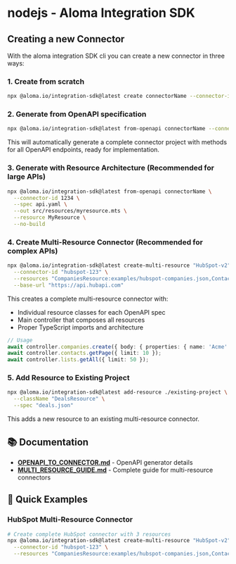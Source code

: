 # nodejs - Aloma Integration SDK

## Creating a new Connector

With the aloma integration SDK cli you can create a new connector in three ways:

### 1. Create from scratch
```bash
npx @aloma.io/integration-sdk@latest create connectorName --connector-id 1234
```

### 2. Generate from OpenAPI specification
```bash
npx @aloma.io/integration-sdk@latest from-openapi connectorName --connector-id 1234 --spec api.yaml
```

This will automatically generate a complete connector project with methods for all OpenAPI endpoints, ready for implementation.

### 3. Generate with Resource Architecture (Recommended for large APIs)
```bash
npx @aloma.io/integration-sdk@latest from-openapi connectorName \
  --connector-id 1234 \
  --spec api.yaml \
  --out src/resources/myresource.mts \
  --resource MyResource \
  --no-build
```

### 4. Create Multi-Resource Connector (Recommended for complex APIs)
```bash
npx @aloma.io/integration-sdk@latest create-multi-resource "HubSpot-v2" \
  --connector-id "hubspot-123" \
  --resources "CompaniesResource:examples/hubspot-companies.json,ContactsResource:examples/hubspot-contacts.json,ListsResource:examples/hubspot-lists.json" \
  --base-url "https://api.hubapi.com"
```

This creates a complete multi-resource connector with:
- Individual resource classes for each OpenAPI spec
- Main controller that composes all resources
- Proper TypeScript imports and architecture

```typescript
// Usage
await controller.companies.create({ body: { properties: { name: 'Acme' } } });
await controller.contacts.getPage({ limit: 10 });
await controller.lists.getAll({ limit: 50 });
```

### 5. Add Resource to Existing Project
```bash
npx @aloma.io/integration-sdk@latest add-resource ./existing-project \
  --className "DealsResource" \
  --spec "deals.json"
```

This adds a new resource to an existing multi-resource connector.

## 📚 Documentation

- **[OPENAPI_TO_CONNECTOR.md](./OPENAPI_TO_CONNECTOR.md)** - OpenAPI generator details
- **[MULTI_RESOURCE_GUIDE.md](./MULTI_RESOURCE_GUIDE.md)** - Complete guide for multi-resource connectors

## 🚀 Quick Examples

### HubSpot Multi-Resource Connector
```bash
# Create complete HubSpot connector with 3 resources
npx @aloma.io/integration-sdk@latest create-multi-resource "HubSpot-v2" \
  --connector-id "hubspot-123" \
  --resources "CompaniesResource:examples/hubspot-companies.json,ContactsResource:examples/hubspot-contacts.json,ListsResource:examples/hubspot-lists.json"

```
